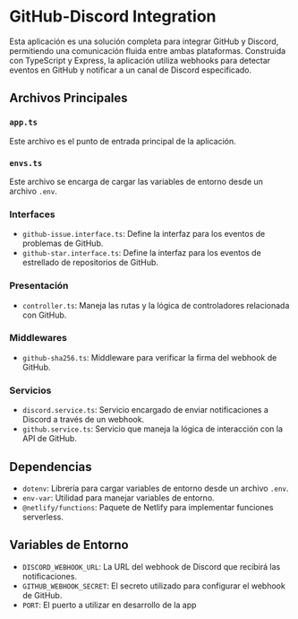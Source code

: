 # GitHub-Discord Integration

Esta aplicación es una solución completa para integrar GitHub y Discord, permitiendo una comunicación fluida entre ambas plataformas. Construida con TypeScript y Express, la aplicación utiliza webhooks para detectar eventos en GitHub y notificar a un canal de Discord especificado.

## Archivos Principales

### `app.ts`

Este archivo es el punto de entrada principal de la aplicación.

### `envs.ts`

Este archivo se encarga de cargar las variables de entorno desde un archivo `.env`.

### Interfaces

- `github-issue.interface.ts`: Define la interfaz para los eventos de problemas de GitHub.
- `github-star.interface.ts`: Define la interfaz para los eventos de estrellado de repositorios de GitHub.

### Presentación

- `controller.ts`: Maneja las rutas y la lógica de controladores relacionada con GitHub.

### Middlewares

- `github-sha256.ts`: Middleware para verificar la firma del webhook de GitHub.

### Servicios

- `discord.service.ts`: Servicio encargado de enviar notificaciones a Discord a través de un webhook.
- `github.service.ts`: Servicio que maneja la lógica de interacción con la API de GitHub.

## Dependencias

- `dotenv`: Librería para cargar variables de entorno desde un archivo `.env`.
- `env-var`: Utilidad para manejar variables de entorno.
- `@netlify/functions`: Paquete de Netlify para implementar funciones serverless.

## Variables de Entorno

- `DISCORD_WEBHOOK_URL`: La URL del webhook de Discord que recibirá las notificaciones.
- `GITHUB_WEBHOOK_SECRET`: El secreto utilizado para configurar el webhook de GitHub.
- `PORT`: El puerto a utilizar en desarrollo de la app